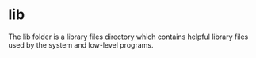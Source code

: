 # lib
The lib folder is a library files directory which contains helpful library files used by the system and low-level programs.
